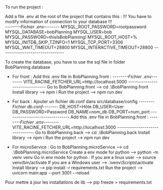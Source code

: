 To run the project : 

Add a file .env at the root of the project that contains this :
!!! You have to modify information of connection to your database !!!  
*--------Fichier .env--------*
  MYSQL_ROOT_PASSWORD=rootpassword
  MYSQL_DATABASE=bobPlanning
  MYSQL_USER=bob
  MYSQL_PASSWORD=thisIsBobPlanning!
  MYSQL_ROOT_HOST=%
  MYSQL_INITDB_SKIP_TZINFO=1
  MYSQL_TCP_PORT=3306
  MYSQL_WAIT_TIMEOUT=28800
  MYSQL_INTERACTIVE_TIMEOUT=28800
*--------------------------------*

To create the database, you have to use the sql file in folder BobPlanning.database

 - For front : 
 Add this .env file in BobPlanning.front : 
 *--------Fichier .env--------*
  VITE_RACINE_FETCHER_URL=http://localhost:3000
 *--------------------------------*
 Go to BobPlanning.front --> cd .\BobPlanning.front
 Install library --> npm i
 Run the project --> npm run dev 

 - For back : 
 Ajouter un fichier db.conf dans src/database/config
 *--------Fichier db.conf--------*
    DB_HOST=Hôte
    DB_USER=User
    DB_PASSWORD=Password
    DB_NAME=nom_db
    DB_PORT=num_port
*--------------------------------*
 Add this .env file in BobPlanning.front : 
 *--------Fichier .env--------*
  VITE_RACINE_FETCHER_URL=http://localhost:3000
 *--------------------------------*
 Go to BobPlanning.back --> cd .\BobPlanning.back
 Install library --> npm i
 Run the project --> npm run dev

 - For microService : 
 Go to BobPlanning.microService --> cd .\BobPlanning.microService
 Create a env mode for python --> python -m venv venv
 Go in env mode for python : 
   If you are a linux user --> source venv/bin/activate 
   If you are a Windows user --> .\venv\Scripts\activate
 Install library --> pip install -r requirements.txt
 Run the project --> uvicorn main:app --port 3001 --reload

 Pour mettre à jour les installations de lib --> pip freeze > requirements.txt